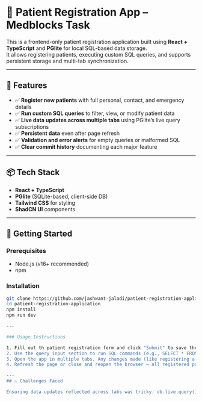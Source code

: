 # 🏥 Patient Registration App – Medblocks Task

This is a frontend-only patient registration application built using **React + TypeScript** and **PGlite** for local SQL-based data storage.  
It allows registering patients, executing custom SQL queries, and supports persistent storage and multi-tab synchronization.

---

## 🔧 Features

- ✅ **Register new patients** with full personal, contact, and emergency details
- ✅ **Run custom SQL queries** to filter, view, or modify patient data
- ✅ **Live data updates across multiple tabs** using PGlite’s live query subscriptions
- ✅ **Persistent data** even after page refresh
- ✅ **Validation and error alerts** for empty queries or malformed SQL
- ✅ **Clear commit history** documenting each major feature

---

## 📦 Tech Stack

- **React + TypeScript**
- **PGlite** (SQLite-based, client-side DB)
- **Tailwind CSS** for styling
- **ShadCN UI** components

---

## 🚀 Getting Started

### Prerequisites

- Node.js (v16+ recommended)
- npm

### Installation

```bash
git clone https://github.com/jashwant-jaladi/patient-registration-application.git
cd patient-registration-application
npm install
npm run dev

---

### Usage Instructions

1. Fill out th patient registration form and click "Submit" to save the patient to local pglite database, you'll be able to see the registered patient if form is submitted successfully in the table below the form.
2. Use the query input section to run SQL commands (e.g., SELECT * FROM patients WHERE height > 5). Click "Submit" to execute the query and view results in the table below.
3. Open the app in multiple tabs. Any changes made (like registering a patient or deleting records) will automatically reflect across all open tabs in real time. But filtering the data is only restricted to the tab the query is executed.
4. Refresh the page or close and reopen the browser — all registered patient data will remain intact.

---
## ⚠️ Challenges Faced

Ensuring data updates reflected across tabs was tricky. db.live.query() with proper unsubscribe handling resolved this. Apart from that there weren't any major challenegs faced during the development of the application